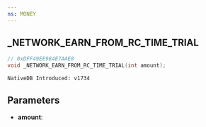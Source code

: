 ```yaml
---
ns: MONEY
---
```

## _NETWORK_EARN_FROM_RC_TIME_TRIAL

```c
// 0xDFF49EE984E7AAE8
void _NETWORK_EARN_FROM_RC_TIME_TRIAL(int amount);
```

```
NativeDB Introduced: v1734
```

## Parameters
* **amount**:
